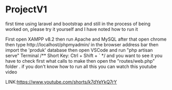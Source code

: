 # ProjectV1
first time using laravel and bootstrap and still in the process of being worked on, please try it yourself and I have noted how to run it


First open XAMPP v8.2 then run Apache and MySQL after that open chrome then type http://localhost/phpmyadmin/ in the browser address bar
then import the 'produk' database then open VSCode and run "php artisan serve" Terminal /** Short Key: Ctrl + Shift + ` */ and you want to see it you have to check first what calls to make then open the "routes/web.php" folder
. if you don't know how to run all this you can watch this youtube video

LINK:https://www.youtube.com/shorts/k7dYeYkQ7rY
